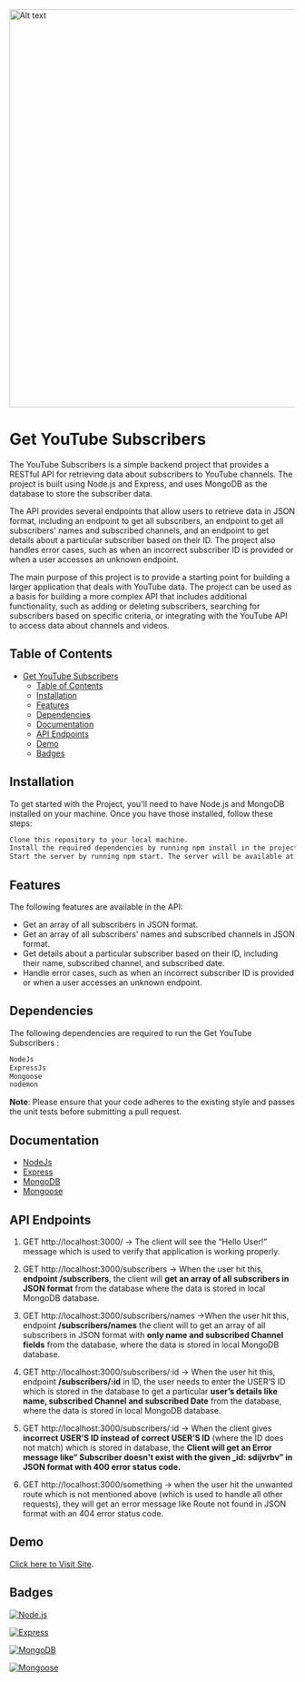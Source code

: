 <img src="https://cdn-icons-png.flaticon.com/512/1384/1384060.png" alt="Alt text" width="700" title="Optional title">

# Get YouTube Subscribers
The YouTube Subscribers is a simple backend project that provides a RESTful API for retrieving data about subscribers to YouTube channels. The project is built using Node.js and Express, and uses MongoDB as the database to store the subscriber data.

The API provides several endpoints that allow users to retrieve data in JSON format, including an endpoint to get all subscribers, an endpoint to get all subscribers' names and subscribed channels, and an endpoint to get details about a particular subscriber based on their ID. The project also handles error cases, such as when an incorrect subscriber ID is provided or when a user accesses an unknown endpoint.

The main purpose of this project is to provide a starting point for building a larger application that deals with YouTube data. The project can be used as a basis for building a more complex API that includes additional functionality, such as adding or deleting subscribers, searching for subscribers based on specific criteria, or integrating with the YouTube API to access data about channels and videos.

 
## Table of Contents
- [Get YouTube Subscribers](#get-youtube-subscribers)
  - [Table of Contents](#table-of-contents)
  - [Installation](#installation)
  - [Features](#features)
  - [Dependencies](#dependencies)
  - [Documentation](#documentation)
  - [API Endpoints](#api-endpoints)
  - [Demo](#demo)
  - [Badges](#badges)

## Installation
To get started with the Project, you'll need to have Node.js and MongoDB installed on your machine. Once you have those installed, follow these steps:

```bash
Clone this repository to your local machine.
Install the required dependencies by running npm install in the project directory.
Start the server by running npm start. The server will be available at http://localhost:3000.
```
## Features
The following features are available in the API:
- Get an array of all subscribers in JSON format.
- Get an array of all subscribers' names and subscribed channels in JSON format.
- Get details about a particular subscriber based on their ID, including their name, subscribed channel, and subscribed date.
- Handle error cases, such as when an incorrect subscriber ID is provided or when a user accesses an unknown endpoint.

## Dependencies
The following dependencies are required to run the Get YouTube Subscribers :
```bash
NodeJs
ExpressJs
Mongoose
nodemon
```


**Note**: Please ensure that your code adheres to the existing style and passes the unit tests before submitting a pull request.

## Documentation
- [NodeJs](https://nodejs.org/)
- [Express](https://expressjs.com/)
- [MongoDB](https://www.mongodb.com/)
- [Mongoose](https://mongoosejs.com/)

## API Endpoints
1. GET http://localhost:3000/ → The client will see the “Hello User!” message which is used to verify that application is working properly.

2. GET http://localhost:3000/subscribers → When the user hit this, **endpoint /subscribers**, the client will **get an array of all subscribers in JSON format** from the database where the data is stored in local MongoDB database.

3. GET http://localhost:3000/subscribers/names →When the user hit this, endpoint **/subscribers/names** the client will to get an array of all subscribers in JSON format with **only name and subscribed Channel fields** from the database, where the data is stored in local MongoDB database.

4. GET http://localhost:3000/subscribers/:id → When the user hit this, endpoint **/subscribers/:id** in ID, the user needs to enter the USER’S ID which is stored in the database to get a particular **user’s details like name, subscribed Channel and subscribed Date** from the database, where the data is stored in local MongoDB database.

5. GET http://localhost:3000/subscribers/:id → When the client gives **incorrect USER’S ID instead of correct USER’S ID** (where the ID does not match) which is stored in database, the **Client will get an Error message like“ Subscriber doesn't exist with the given _id: sdijvrbv” in JSON format with 400 error status code.**

6. GET http://localhost:3000/something → when the user hit the unwanted route which is not mentioned above (which is used to handle all other requests), they will get an error message like Route not found in JSON format with an 404 error status code.



## Demo
[Click here to Visit Site](https://get-youtubesubscribers-backend-project.vercel.app/).


## Badges

[![Node.js](https://img.shields.io/badge/Node.js-v16.9.1-green.svg)](https://nodejs.org/)

[![Express](https://img.shields.io/badge/Express-v4.17.1-blue.svg)](https://expressjs.com/)

[![MongoDB](https://img.shields.io/badge/MongoDB-v5.1.1-green.svg)](https://www.mongodb.com/)

[![Mongoose](https://img.shields.io/badge/Mongoose-v6.0.9-blue.svg)](https://mongoosejs.com/)

